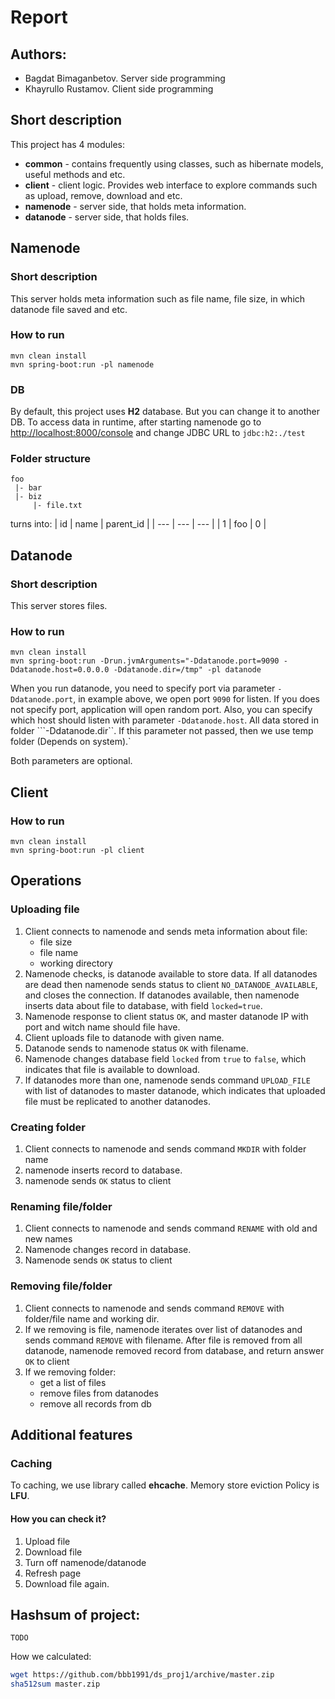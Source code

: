 # Report
## Authors:
- Bagdat Bimaganbetov. Server side programming
- Khayrullo Rustamov. Client side programming

## Short description
This project has 4 modules:
- **common** - contains frequently using classes, such as hibernate models, useful methods and etc.
- **client** - client logic. Provides web interface to explore commands such as upload, remove, download and etc.
- **namenode** - server side, that holds meta information.
- **datanode** - server side, that holds files.
## Namenode
### Short description
This server holds meta information such as file name, file size, in which datanode
file saved and etc.
### How to run
```text
mvn clean install
mvn spring-boot:run -pl namenode
```
### DB
By default, this project uses **H2** database. But you can change it to another DB.
To access data in runtime, after starting namenode go to [http://localhost:8000/console](http://localhost:8000) and
change JDBC URL to ```jdbc:h2:./test```

### Folder structure
```text
foo
 |- bar
 |- biz
     |- file.txt
```
turns into:
| id | name | parent_id |
| --- | --- | --- |
| 1 | foo | 0 |



## Datanode
### Short description
This server stores files. 

### How to run
```text
mvn clean install
mvn spring-boot:run -Drun.jvmArguments="-Ddatanode.port=9090 -Ddatanode.host=0.0.0.0 -Ddatanode.dir=/tmp" -pl datanode
```

When you run datanode, you need to specify port via parameter <code>-Ddatanode.port</code>, in example above, we open port
<code>9090</code> for listen. If you does not specify port, application will open random port.
Also, you can specify which host should listen with parameter <code>-Ddatanode.host</code>.
All data stored in folder ```-Ddatanode.dir``. If this parameter not passed, then we use temp folder (Depends on system).`

Both parameters are optional.


## Client
### How to run
```text
mvn clean install
mvn spring-boot:run -pl client
```

## Operations
### Uploading file
1. Client connects to namenode and sends meta information about file: 
    - file size
    - file name
    - working directory
1. Namenode checks, is datanode available to store data. If all datanodes are dead then namenode sends status to client
```NO_DATANODE_AVAILABLE```, and closes the connection. If datanodes available, then namenode inserts data about file to
database, with field ```locked=true```.
1. Namenode response to client status ```OK```, and master datanode IP with port and witch name should file have.
1. Client uploads file to datanode with given name.
1. Datanode sends to namenode status ```OK``` with filename.
1. Namenode changes database field ```locked``` from ```true``` to ```false```, which indicates that file is available to 
download.
1. If datanodes more than one, namenode sends command ```UPLOAD_FILE``` with list of datanodes to master datanode, 
which indicates that uploaded file must be replicated to another datanodes.

### Creating folder
1. Client connects to namenode and sends command ```MKDIR``` with folder name
1. namenode inserts record to database.
1. namenode sends ```OK``` status to client

### Renaming file/folder
1. Client connects to namenode and sends command ```RENAME``` with old and new names
1. Namenode changes record in database.
1. Namenode sends ```OK``` status to client

### Removing file/folder
1. Client connects to namenode and sends command ```REMOVE``` with folder/file name and working dir.
1. If we removing is file, namenode iterates over list of datanodes and sends command ```REMOVE``` with filename. 
After file is removed from all datanode, namenode removed record from database, and return answer ```OK``` to client
1. If we removing folder:
    - get a list of files
    - remove files from datanodes
    - remove all records from db
 
## Additional features
### Caching
To caching, we use library called **ehcache**.
Memory store eviction Policy is **LFU**.
#### How you can check it?
1. Upload file
1. Download file
1. Turn off namenode/datanode
1. Refresh page
1. Download file again.

## Hashsum of project:
```text
TODO
```
How we calculated: 
```bash
wget https://github.com/bbb1991/ds_proj1/archive/master.zip
sha512sum master.zip 
```